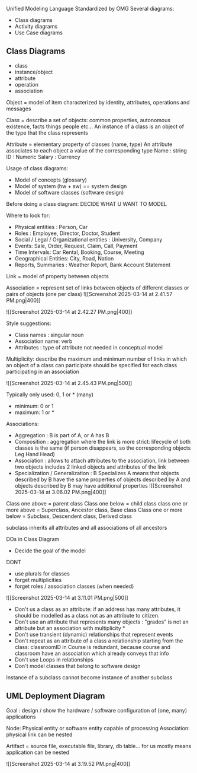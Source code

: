 Unified Modeling Language
Standardized by OMG
Several diagrams:
- Class diagrams
- Activity diagrams
- Use Case diagrams

## Class Diagrams

- class
- instance/object
- attribute
- operation
- association

Object = model of item characterized by identity, attributes, operations and messages

Class = describe a set of objects: common properties, autonomous existence, facts things people etc...
An instance of a class is an object of the type that the class represents

Attribute = elementary property of classes (name, type)
An attribute associates to each object a value of the corresponding type
	Name : string
	ID : Numeric
	Salary : Currency

Usage of class diagrams:
- Model of concepts (glossary)
- Model of system (hw + sw) == system design
- Model of software classes (software design)

Before doing a class diagram: DECIDE WHAT U WANT TO MODEL

Where to look for:
- Physical entities : Person, Car
- Roles : Employee, Director, Doctor, Student
- Social / Legal / Organizational entities : University, Company
- Events: Sale, Order, Request, Claim, Call, Payment
- Time Intervals: Car Rental, Booking, Course, Meeting
- Geographical Entities: City, Road, Nation
- Reports, Summaries : Weather Report, Bank Account Statement

Link = model of property between objects

Association = represent set of links between objects of different classes or pairs of objects (one per class)
![[Screenshot 2025-03-14 at 2.41.57 PM.png|400]]

![[Screenshot 2025-03-14 at 2.42.27 PM.png|400]]

Style suggestions:
- Class names : singular noun
- Association name: verb
- Attributes : type of attribute not needed in conceptual model

Multiplicity: describe the maximum and minimum number of links in which an object of a class can participate
should be specified for each class participating in an association

![[Screenshot 2025-03-14 at 2.45.43 PM.png|500]]

Typically only used: 0, 1 or * (many)
- minimum: 0 or 1
- maximum: 1 or *

Associations:
- Aggregation : B is part of A, or A has B
- Composition : aggregation where the link is more strict: lifecycle of both classes is the same (if person disappears, so the corresponding objects Leg Hand Head)
- Association : allows to attach attributes to the association, link between two objects includes 2 linked objects and attributes of the link 
- Specialization / Generalization : B Specializes A means that objects described by B have the same properties of objects described by A and objects described by B may have additional properties
![[Screenshot 2025-03-14 at 3.06.02 PM.png|400]]

Class one above = parent class
Class one below = child class
class one or more above = Superclass, Ancestor class, Base class
Class one or more below = Subclass, Descendent class, Derived class

subclass inherits all attributes and all associations of all ancestors

DOs in Class Diagram
- Decide the goal of the model

DONT
- use plurals for classes
- forget multiplicities
- forget roles / association classes (when needed)

![[Screenshot 2025-03-14 at 3.11.01 PM.png|500]]

- Don't us a class as an attribute: if an address has many attributes, it should be modelled as a class not as an attribute to citizen.
- Don't use an attribute that represents many objects : "grades" is not an attribute but an association with multiplicity *
- Don't use transient (dynamic) relationships that represent events
- Don't repeat as an attribute of a class a relationship starting from the class: classroomID in Course is redundant, because course and classroom have an association which already conveys that info
- Don't use Loops in relationships
- Don't model classes that belong to software design

Instance of a subclass cannot become instance of another subclass

## UML Deployment Diagram

Goal : design / show the hardware / software configuration of (one, many) applications

Node: Physical entity or software entity capable of processing
Association: physical link
can be nested

Artifact = source file, executable file, library, db table... for us mostly means application
can be nested

![[Screenshot 2025-03-14 at 3.19.52 PM.png|400]]
